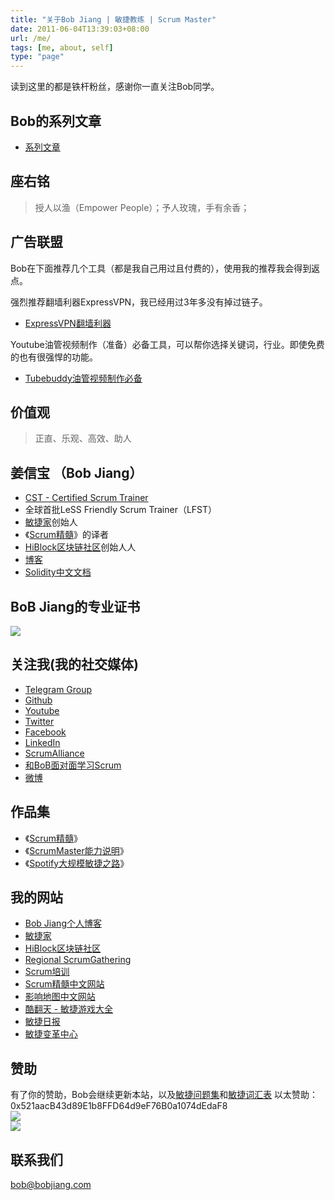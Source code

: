 ```yaml
---
title: "关于Bob Jiang | 敏捷教练 | Scrum Master"
date: 2011-06-04T13:39:03+08:00
url: /me/
tags: [me, about, self]
type: "page"
---
```


读到这里的都是铁杆粉丝，感谢你一直关注Bob同学。

## Bob的系列文章

- [系列文章](/agile-serials/)

## 座右铭

> 授人以渔（Empower People）；予人玫瑰，手有余香；

## 广告联盟

Bob在下面推荐几个工具（都是我自己用过且付费的），使用我的推荐我会得到返点。

强烈推荐翻墙利器ExpressVPN，我已经用过3年多没有掉过链子。
- [ExpressVPN翻墙利器](https://www.expressrefer.com/refer-friend?referrer_id=9876412&utm_campaign=referrals&utm_medium=copy_link&utm_source=referral_dashboard)

Youtube油管视频制作（准备）必备工具，可以帮你选择关键词，行业。即使免费的也有很强悍的功能。
- [Tubebuddy油管视频制作必备](https://www.tubebuddy.com/bobjiang)

## 价值观

> 正直、乐观、高效、助人

## 姜信宝 （Bob Jiang）

- [CST - Certified Scrum Trainer](https://www.scrumalliance.org/community/profile/bjiang)
- 全球首批LeSS Friendly Scrum Trainer（LFST）
- [敏捷家](https://www.agileplus.co/)创始人
- 《[Scrum精髓](https://essentialscrum.cn/)》的译者
- [HiBlock区块链社区](https://hiblock.net/)创始人人
- [博客](https://www.bobjiang.com)
- [Solidity中文文档](https://solidity-cn.readthedocs.io/zh/develop/)

## BoB Jiang的专业证书
![](/images/bob-all-certs.jpg)

## 关注我(我的社交媒体)
- [Telegram Group](https://t.me/bobjiang123)
- [Github](https://github.com/bobjiang/)
- [Youtube](https://www.youtube.com/channel/UCY6l_ASrqbDks31hMFrtkYA)
- [Twitter](https://twitter.com/bobjiang123)
- [Facebook](https://www.facebook.com/jiangxb)
- [LinkedIn](https://www.linkedin.com/in/xinbaojiang/)
- [ScrumAlliance](https://www.scrumalliance.org/community/profile/bjiang)
- [和BoB面对面学习Scrum](https://appmopev1px9533.h5.xiaoeknow.com/homepage) 
- [微博](https://www.weibo.com/310653666/)

## 作品集
- 《[Scrum精髓](https://item.jd.com/11462889.html)》
- 《[ScrumMaster能力说明](https://bobjiang.com/8-stances-of-scrum-master/)》
- 《[Spotify大规模敏捷之路](https://bobjiang.com/blog/scaling-agile-spotify-with-tribes-squads-chapters-guilds)》

## 我的网站

- [Bob Jiang个人博客](https://www.bobjiang.com)
- [敏捷家](https://www.agileplus.co/)
- [HiBlock区块链社区](https://hiblock.net/)
- [Regional ScrumGathering](https://scrumgatheringchina.com/)
- [Scrum培训](https://scrumtraining.cn/)
- [Scrum精髓中文网站](https://essentialscrum.cn/)
- [影响地图中文网站](https://impactmapping.cn/)
- [酷翻天 - 敏捷游戏大全](https://coolfunday.com/)
- [敏捷日报](https://agiledaily.net/)
- [敏捷变革中心](https://www.c4at.cn/)

## 赞助
有了你的赞助，Bob会继续更新本站，以及[敏捷问题集](/agile-faq-cn/)和[敏捷词汇表](/agile-glossaries-cn/)
以太赞助：0x521aacB43d89E1b8FFD64d9eF76B0a1074dEdaF8  
![](/images/wechat-payment.png)  
![](/images/alipay-payment.png)

## 联系我们

[bob@bobjiang.com](mailto:bob@bobjiang.com)
